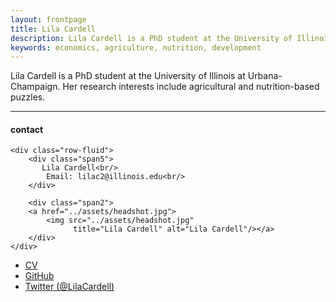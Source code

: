 ```yaml
---
layout: frontpage
title: Lila Cardell
description: Lila Cardell is a PhD student at the University of Illinois at Urbana-Champaign
keywords: economics, agriculture, nutrition, development
---
```


Lila Cardell is a PhD student at the University of Illinois at Urbana-Champaign. Her research interests include agricultural and nutrition-based puzzles.

<!--
[curriculum vitae ![CV as pdf]({{ BASE_PATH }}/pages/icons16/pdf-icon.png)]({{ BASE_PATH }}/assets/CV.pdf)<br/>
-->

---


<div class="container">
<h4><a name="contact"></a>contact</h4>

    <div class="row-fluid">
        <div class="span5">
           Lila Cardell<br/>
            Email: lilac2@illinois.edu<br/>
        </div>

        <div class="span2">
        <a href="../assets/headshot.jpg">
            <img src="../assets/headshot.jpg"
                  title="Lila Cardell" alt="Lila Cardell"/></a>
        </div>
    </div>
</div>

<div class="navbar">
  <div class="navbar-inner">
      <ul class="nav">
          <li><a href="{{ BASE_PATH }}/assets/CV.pdf">CV</a></li>
          <li><a href="https://github.com/lilacardell">GitHub</a></li>
          <li><a href="https://twitter.com/lilacardell">Twitter (@LilaCardell)</a></li>
      </ul>
  </div>
</div>
